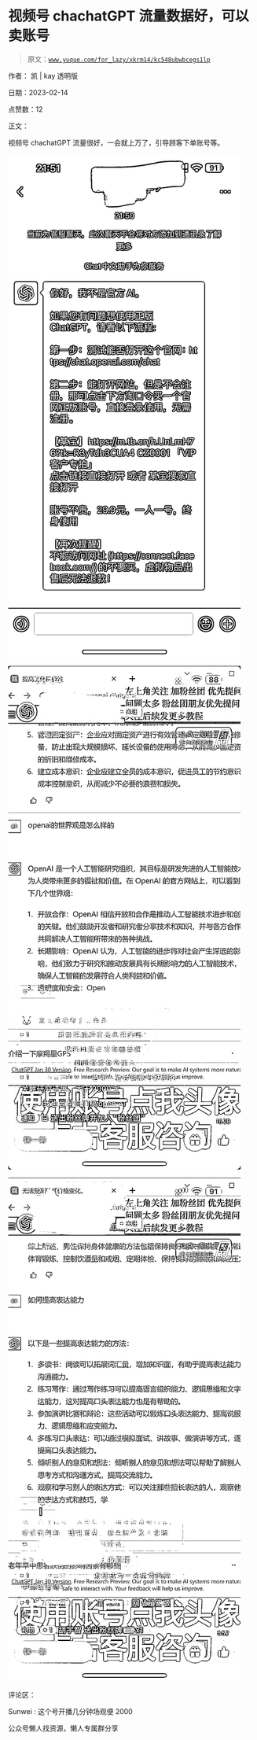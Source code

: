 # 视频号 chachatGPT 流量数据好，可以卖账号

> 原文：[`www.yuque.com/for_lazy/xkrm14/kc548ubwbcegs1lp`](https://www.yuque.com/for_lazy/xkrm14/kc548ubwbcegs1lp)

作者： 凯 | kay 透明版

日期：2023-02-14

点赞数：12

正文：

视频号 chachatGPT 流量很好，一会就上万了，引导顾客下单账号等。

![](img/107a8981bb56b31d4828fb4cd44e4623.png)

![](img/2ed12fee644b8709febbaf9b5c02a5d5.png)

![](img/a53b55106f2625e81b48e290f42d7904.png)

评论区：

Sunwei : 这个号开播几分钟场观便 2000

公众号懒人找资源，懒人专属群分享

